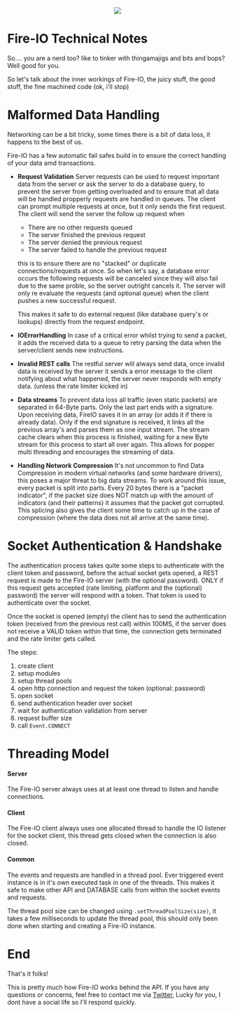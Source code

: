 <p align="center">
  <img src="http://static.craftmend.com/fireio/FIREIO.png" />
</p>

# Fire-IO Technical Notes
So.... you are a nerd too? like to tinker with thingamajigs and bits and bops? Well good for you.

So let's talk about the inner workings of Fire-IO, the juicy stuff, the good stuff, the fine machined code (ok, i'll stop)

# Malformed Data Handling
Networking can be a bit tricky, some times there is a bit of data loss, it happens to the best of us.

Fire-IO has a few automatic fail safes build in to ensure the correct handling of your data amd transactions.
 - **Request Validation** Server requests can be used to request important data from the server or ask the server to do a database query, to prevent the server from getting overloaded and to ensure that all data will be handled propperly requests are handled in queues. The client can prompt multiple requests at once, but it only sends the first request. The client will send the server the follow up request when
    - There are no other requests queued
    - The server finished the previous request
    - The server denied the previous request
    - The server failed to handle the previous request
   
   this is to ensure there are no "stacked" or duplicate connections/requests at once.
   So when let's say, a database error occurs the following requests will be canceled since they will also fail due to the same proble, so the server outright cancels it.
   The server will only re evaluate the requests (and optional queue) when the client pushes a new successful request.
  
   This makes it safe to do external request (like database query's or lookups) directly from the request endpoint. 
 - **IOErrorHandling** In case of a critical error whilst trying to send a packet, it adds the received data to a queue to retry parsing the data when the server/client sends new instructions.
 - **Invalid REST calls** The restful server will always send data, once invalid data is received by the server it sends a error message to the client notifying about what happened, the server never responds with empty data. (unless the rate limiter kicked in)
 - **Data streams** To prevent data loss all traffic (even static packets) are separated in 64-Byte parts. Only the last part ends with a signature. Upon receiving data, FireIO saves it in an array (or adds it if there is already data). Only if the end signature is received, it links all the previous array's and parses them as one input stream. The stream cache clears when this process is finished, waiting for a new Byte stream for this process to start all over again. This allows for popper multi threading and encourages the streaming of data.
 - **Handling Network Compression** It's not uncommon to find Data Compression in modern virtual networks (and some hardware drivers), this poses a major threat to big data streams. To work around this issue, every packet is split into parts. Every 20 bytes there is a "packet indicator", if the packet size does NOT match up with the amount of indicators (and their patterns) it assumes that the packet got corrupted. This splicing also gives the client some time to catch up in the case of compression (where the data does not all arrive at the same time).
 
# Socket Authentication & Handshake
The authentication process takes quite some steps to authenticate with the client token and password, before the actual socket gets opened, a REST request is made to the Fire-IO server (with the optional password).
ONLY if this request gets accepted (rate limiting, platform and the (optional) password) the server will respond with a token. That token is used to authenticate over the socket.

Once the socket is opened (empty) the client has to send the authentication token (received from the previous rest call) within 100MS, if the server does not receive a VALID token within that time, the connection gets terminated and the rate limiter gets called.

The steps:
 1. create client
 2. setup modules
 3. setup thread pools
 4. open http connection and request the token (optional: password)
 5. open socket
 6. send authentication header over socket
 7. wait for authentication validation from server
 8. request buffer size
 9. call `Event.CONNECT`

 
# Threading Model
#### Server
The Fire-IO server always uses at at least one thread to listen and handle connections.

#### Client
The Fire-IO client always uses one allocated thread to handle the IO listener for the socket client, this thread gets closed when the connection is also closed. 

#### Common
The events and requests are handled in a thread pool.
Ever triggered event instance is in it's own executed task in one of the threads. This makes it safe to make other API and DATABASE calls from within the socket events and requests.

The thread pool size can be changed using `.setThreadPoolSize(size)`, it takes a few milliseconds to update the thread pool, this should only been done when starting and creating a Fire-IO instance.

# End
That's it folks!

This is pretty much how Fire-IO works behind the API.
If you have any questions or concerns, feel free to contact me via [Twitter](https://twitter.com/Mindgamesnl), Lucky for you, I dont have a social life so I'll respond quickly.